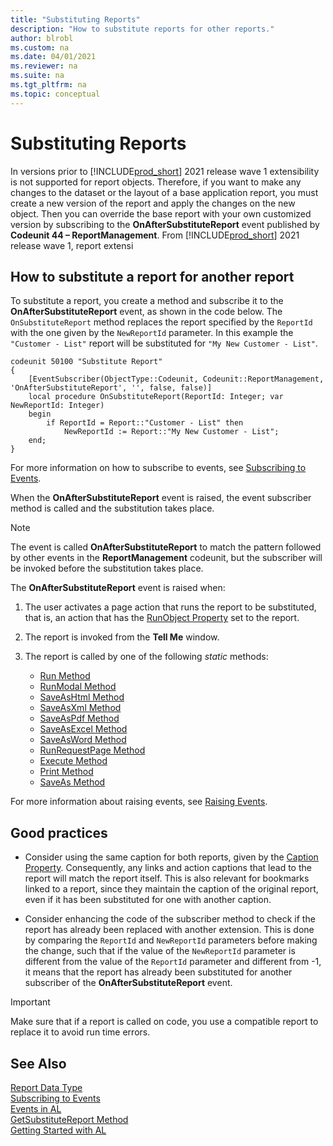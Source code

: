 ```yaml
---
title: "Substituting Reports"
description: "How to substitute reports for other reports."
author: blrobl
ms.custom: na
ms.date: 04/01/2021
ms.reviewer: na
ms.suite: na
ms.tgt_pltfrm: na
ms.topic: conceptual
---
```


# Substituting Reports

In versions prior to [!INCLUDE[prod_short](includes/prod_short.md)] 2021 release wave 1 extensibility is not supported for report objects. Therefore, if you want to make any changes to the dataset or the layout of a base application report, you must create a new version of the report and apply the changes on the new object. Then you can override the base report with your own customized version by subscribing to the **OnAfterSubstituteReport** event published by **Codeunit 44 – ReportManagement**. From [!INCLUDE[prod_short](includes/prod_short.md)] 2021 release wave 1, report extensi

## How to substitute a report for another report

To substitute a report, you create a method and subscribe it to the **OnAfterSubstituteReport** event, as shown in the code below. The `OnSubstituteReport` method replaces the report specified by the `ReportId` with the one given by the `NewReportId` parameter. In this example the `"Customer - List"` report will be substituted for `"My New Customer - List"`.

```AL
codeunit 50100 "Substitute Report"
{
    [EventSubscriber(ObjectType::Codeunit, Codeunit::ReportManagement, 'OnAfterSubstituteReport', '', false, false)]
    local procedure OnSubstituteReport(ReportId: Integer; var NewReportId: Integer)
    begin
        if ReportId = Report::"Customer - List" then
            NewReportId := Report::"My New Customer - List";
    end;
}
```

For more information on how to subscribe to events, see [Subscribing to Events](devenv-subscribing-to-events.md). 

When the **OnAfterSubstituteReport** event is raised, the event subscriber method is called and the substitution takes place.

> [!NOTE]  
> The event is called **OnAfterSubstituteReport** to match the pattern followed by other events in the **ReportManagement** codeunit, but the subscriber will be invoked before the substitution takes place.

The **OnAfterSubstituteReport** event is raised when:

1. The user activates a page action that runs the report to be substituted, that is, an action that has the [RunObject Property](properties/devenv-runobject-property.md) set to the report. 
2. The report is invoked from the **Tell Me** window.
3. The report is called by one of the following *static* methods:

    - [Run Method](methods-auto\report\reportinstance-run-method.md)
    - [RunModal Method](methods-auto\report\reportinstance-runmodal-method.md)
    - [SaveAsHtml Method](methods-auto\report\reportinstance-saveashtml-method.md)
    - [SaveAsXml Method](methods-auto\report\reportinstance-saveasxml-method.md)
    - [SaveAsPdf Method](methods-auto\report\reportinstance-saveaspdf-method.md)
    - [SaveAsExcel Method](methods-auto\report\reportinstance-saveasexcel-method.md)
    - [SaveAsWord Method](methods-auto\report\reportinstance-saveasword-method.md)
    - [RunRequestPage Method](methods-auto\report\reportinstance-runrequestpage-method.md)
    - [Execute Method](methods-auto\report\reportinstance-execute-method.md)
    - [Print Method](methods-auto\report\reportinstance-print-method.md)
    - [SaveAs Method](methods-auto\report\reportinstance-saveas-method.md)

For more information about raising events, see [Raising Events](devenv-raising-events.md).

## Good practices

- Consider using the same caption for both reports, given by the [Caption Property](properties/devenv-caption-property.md). Consequently, any links and action captions that lead to the report will match the report itself. This is also relevant for bookmarks linked to a report, since they maintain the caption of the original report, even if it has been substituted for one with another caption.

<!-- - Consider hiding the original report from the TellMe window if it is no longer valuable to all users. You can do this by setting the original report to [UsageCategory Property](properties/devenv-usagecategory-property.md) to **None**. -->

- Consider enhancing the code of the subscriber method to check if the report has already been replaced with another extension. This is done by comparing the `ReportId` and `NewReportId` parameters before making the change, such that if the value of the `NewReportId` parameter is different from the value of the `ReportId` parameter and different from -1, it means that the report has already been substituted for another subscriber of the **OnAfterSubstituteReport** event.

> [!IMPORTANT]  
> Make sure that if a report is called on code, you use a compatible report to replace it to avoid run time errors.

## See Also

[Report Data Type](methods-auto/report/report-data-type.md)   
[Subscribing to Events](devenv-subscribing-to-events.md)   
[Events in AL](devenv-events-in-al.md)  
[GetSubstituteReport Method](methods-auto/report/report-getsubstitutereportid-method.md)   
[Getting Started with AL](devenv-get-started.md)  